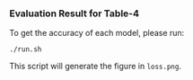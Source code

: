 ### Evaluation Result for Table-4
To get the accuracy of each model, please run:
```
./run.sh
```
This script will generate the figure in `loss.png`.